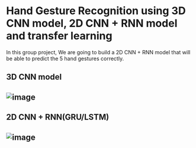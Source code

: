 # Hand Gesture Recognition using 3D CNN model, 2D CNN + RNN model and transfer learning 

In this group project, We are going to build a 2D CNN + RNN model that will be able to predict the 5 hand gestures correctly. 

## 3D CNN model
## ![image](https://github.com/charliethomasct82/Gesture-Recognition/assets/93368865/faf7e314-a119-4986-ad6b-3525718a865a)

## 2D CNN + RNN(GRU/LSTM)
## ![image](https://github.com/charliethomasct82/Gesture-Recognition/assets/93368865/ad8f2c4e-746a-487a-903c-9f9356550af3)

